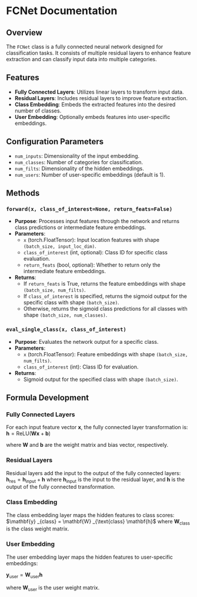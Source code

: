 # FCNet Documentation

## Overview
The `FCNet` class is a fully connected neural network designed for classification tasks. It consists of multiple residual layers to enhance feature extraction and can classify input data into multiple categories.

## Features
- **Fully Connected Layers**: Utilizes linear layers to transform input data.
- **Residual Layers**: Includes residual layers to improve feature extraction.
- **Class Embedding**: Embeds the extracted features into the desired number of classes.
- **User Embedding**: Optionally embeds features into user-specific embeddings.

## Configuration Parameters
- `num_inputs`: Dimensionality of the input embedding.
- `num_classes`: Number of categories for classification.
- `num_filts`: Dimensionality of the hidden embeddings.
- `num_users`: Number of user-specific embeddings (default is 1).

## Methods
### `forward(x, class_of_interest=None, return_feats=False)`
- **Purpose**: Processes input features through the network and returns class predictions or intermediate feature embeddings.
- **Parameters**:
  - `x` (torch.FloatTensor): Input location features with shape `(batch_size, input_loc_dim)`.
  - `class_of_interest` (int, optional): Class ID for specific class evaluation.
  - `return_feats` (bool, optional): Whether to return only the intermediate feature embeddings.
- **Returns**:
  - If `return_feats` is True, returns the feature embeddings with shape `(batch_size, num_filts)`.
  - If `class_of_interest` is specified, returns the sigmoid output for the specific class with shape `(batch_size)`.
  - Otherwise, returns the sigmoid class predictions for all classes with shape `(batch_size, num_classes)`.

### `eval_single_class(x, class_of_interest)`
- **Purpose**: Evaluates the network output for a specific class.
- **Parameters**:
  - `x` (torch.FloatTensor): Feature embeddings with shape `(batch_size, num_filts)`.
  - `class_of_interest` (int): Class ID for evaluation.
- **Returns**:
  - Sigmoid output for the specified class with shape `(batch_size)`.

## Formula Development

### Fully Connected Layers
For each input feature vector $\mathbf{x}$, the fully connected layer transformation is:
$\mathbf{h} = \text{ReLU}(\mathbf{W} \mathbf{x} + \mathbf{b})$

where $\mathbf{W}$ and $\mathbf{b}$ are the weight matrix and bias vector, respectively.

### Residual Layers
Residual layers add the input to the output of the fully connected layers:
$\mathbf{h} _{\text{res}} = \mathbf{h} _{\text{input}} + \mathbf{h}$
where $\mathbf{h} _{\text{input}}$ is the input to the residual layer, and $\mathbf{h}$ is the output of the fully connected transformation.

### Class Embedding
The class embedding layer maps the hidden features to class scores: 
$\mathbf{y} _{class} = \mathbf{W} _{\text{class} \mathbf{h}$
where $\mathbf{W} _{\text{class}}$ is the class weight matrix.

### User Embedding
The user embedding layer maps the hidden features to user-specific embeddings:

$\mathbf{y} _{\text{user}} = \mathbf{W} _{\text{user}} \mathbf{h}$

where $\mathbf{W}_{\text{user}}$ is the user weight matrix.
